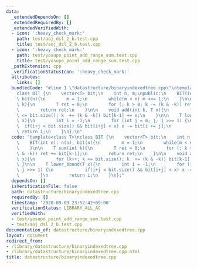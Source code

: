 ```yaml
---
data:
  _extendedDependsOn: []
  _extendedRequiredBy: []
  _extendedVerifiedWith:
  - icon: ':heavy_check_mark:'
    path: test/aoj_dsl_2_b.test.cpp
    title: test/aoj_dsl_2_b.test.cpp
  - icon: ':heavy_check_mark:'
    path: test/yosupo_point_add_range_sum.test.cpp
    title: test/yosupo_point_add_range_sum.test.cpp
  _pathExtension: cpp
  _verificationStatusIcon: ':heavy_check_mark:'
  attributes:
    links: []
  bundledCode: "#line 1 \"datastructure/binaryindexedtree.cpp\"\ntemplate<class T>\n\
    class BIT {\n    vector<T> bit;\n    int n, m;\npublic:\n    BIT(int n): n(n),\
    \ bit(n){\n        m = 1;\n        while(m < n) m <<= 1;\n    }\n\n    T sum(int\
    \ k){\n        T ret = 0;\n        for (; k > 0; k -= (k & -k)) ret += bit[k-1];\n\
    \        return ret;\n    }\n\n    void add(int k, T x){\n        for (k++; k\
    \ <= bit.size(); k  += (k & -k)) bit[k-1] += x;\n    }\n\n    T lower_bound(T\
    \ x){\n        int i = -1;\n        for (int j = m; j; j >>= 1) {\n          \
    \  if(i+j < bit.size() && bit[i+j] < x) x -= bit[i += j];\n        }\n       \
    \ return i;\n    }\n};\n"
  code: "template<class T>\nclass BIT {\n    vector<T> bit;\n    int n, m;\npublic:\n\
    \    BIT(int n): n(n), bit(n){\n        m = 1;\n        while(m < n) m <<= 1;\n\
    \    }\n\n    T sum(int k){\n        T ret = 0;\n        for (; k > 0; k -= (k\
    \ & -k)) ret += bit[k-1];\n        return ret;\n    }\n\n    void add(int k, T\
    \ x){\n        for (k++; k <= bit.size(); k  += (k & -k)) bit[k-1] += x;\n   \
    \ }\n\n    T lower_bound(T x){\n        int i = -1;\n        for (int j = m; j;\
    \ j >>= 1) {\n            if(i+j < bit.size() && bit[i+j] < x) x -= bit[i += j];\n\
    \        }\n        return i;\n    }\n};"
  dependsOn: []
  isVerificationFile: false
  path: datastructure/binaryindexedtree.cpp
  requiredBy: []
  timestamp: '2020-09-09 23:52:42+09:00'
  verificationStatus: LIBRARY_ALL_AC
  verifiedWith:
  - test/yosupo_point_add_range_sum.test.cpp
  - test/aoj_dsl_2_b.test.cpp
documentation_of: datastructure/binaryindexedtree.cpp
layout: document
redirect_from:
- /library/datastructure/binaryindexedtree.cpp
- /library/datastructure/binaryindexedtree.cpp.html
title: datastructure/binaryindexedtree.cpp
---
```

